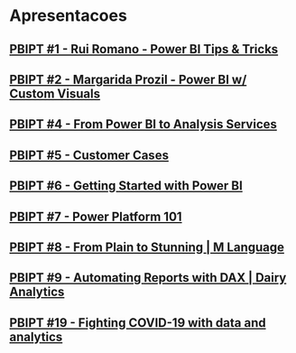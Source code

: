 # Apresentacoes

## [PBIPT #1 - Rui Romano - Power BI Tips & Tricks](PBIPT_1)

## [PBIPT #2 - Margarida Prozil - Power BI w/ Custom Visuals](PBIPT_2)

## [PBIPT #4 - From Power BI to Analysis Services](PBIPT_4)

## [PBIPT #5 - Customer Cases](PBIPT_5)

## [PBIPT #6 - Getting Started with Power BI](PBIPT_6)

## [PBIPT #7 - Power Platform 101](PBIPT_7)

## [PBIPT #8 - From Plain to Stunning | M Language](PBIPT_8)

## [PBIPT #9 - Automating Reports with DAX | Dairy Analytics](PBIPT_9)

## [PBIPT #19 - Fighting COVID-19 with data and analytics](PBIPT_19)
